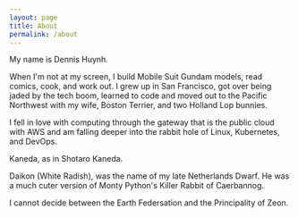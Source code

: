 ```yaml
---
layout: page
title: About
permalink: /about
---
```


My name is Dennis Huynh.

When I'm not at my screen, I build Mobile Suit Gundam models, read comics, cook, and work out. I grew up in San Francisco, got over being jaded by the tech boom, learned to code and moved out to the Pacific Northwest with my wife, Boston Terrier, and two Holland Lop bunnies.

I fell in love with computing through the gateway that is the public cloud with AWS and am falling deeper into the rabbit hole of Linux, Kubernetes, and DevOps.

Kaneda, as in Shotaro Kaneda.

Daikon (White Radish), was the name of my late Netherlands Dwarf. He was a much cuter version of Monty Python's Killer Rabbit of Caerbannog.

I cannot decide between the Earth Federsation and the Principality of Zeon.

